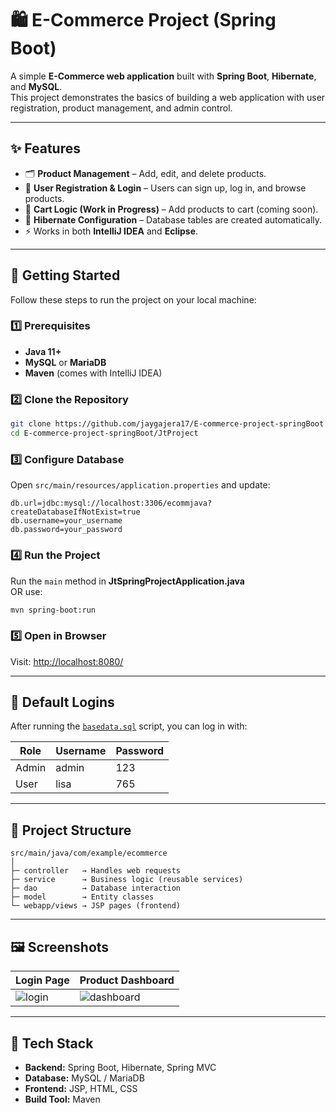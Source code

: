 # 🛍️ E-Commerce Project (Spring Boot)

A simple **E-Commerce web application** built with **Spring Boot**, **Hibernate**, and **MySQL**.  
This project demonstrates the basics of building a web application with user registration, product management, and admin control.

---

## ✨ Features
- 🗂️ **Product Management** – Add, edit, and delete products.  
- 👤 **User Registration & Login** – Users can sign up, log in, and browse products.  
- 🛒 **Cart Logic (Work in Progress)** – Add products to cart (coming soon).  
- 🔄 **Hibernate Configuration** – Database tables are created automatically.  
- ⚡ Works in both **IntelliJ IDEA** and **Eclipse**.  

---

## 🚀 Getting Started

Follow these steps to run the project on your local machine:

### 1️⃣ Prerequisites
- **Java 11+**
- **MySQL** or **MariaDB**
- **Maven** (comes with IntelliJ IDEA)

### 2️⃣ Clone the Repository
```bash
git clone https://github.com/jaygajera17/E-commerce-project-springBoot.git
cd E-commerce-project-springBoot/JtProject
```

### 3️⃣ Configure Database
Open `src/main/resources/application.properties` and update:
```properties
db.url=jdbc:mysql://localhost:3306/ecommjava?createDatabaseIfNotExist=true
db.username=your_username
db.password=your_password
```

### 4️⃣ Run the Project
Run the `main` method in **JtSpringProjectApplication.java**  
OR use:
```bash
mvn spring-boot:run
```

### 5️⃣ Open in Browser
Visit: [http://localhost:8080/](http://localhost:8080/)

---

## 🔑 Default Logins
After running the [`basedata.sql`](./JtProject/basedata.sql) script, you can log in with:

| Role   | Username | Password |
|--------|----------|---------|
| Admin  | admin    | 123     |
| User   | lisa     | 765     |

---

## 📂 Project Structure
```
src/main/java/com/example/ecommerce
│
├─ controller   → Handles web requests
├─ service      → Business logic (reusable services)
├─ dao          → Database interaction
├─ model        → Entity classes
└─ webapp/views → JSP pages (frontend)
```

---

## 🖼️ Screenshots
| Login Page | Product Dashboard |
|------------|--------------------|
| ![login](https://github.com/jaygajera17/E-commerce-project-springBoot/assets/81226571/02a04d3c-1fc9-418c-b231-639f6525d07e) | ![dashboard](https://github.com/jaygajera17/E-commerce-project-springBoot/assets/81226571/24c4451b-43a6-4c23-a78a-786eab4303b0) |

---

## 🧩 Tech Stack
- **Backend:** Spring Boot, Hibernate, Spring MVC  
- **Database:** MySQL / MariaDB  
- **Frontend:** JSP, HTML, CSS  
- **Build Tool:** Maven  
